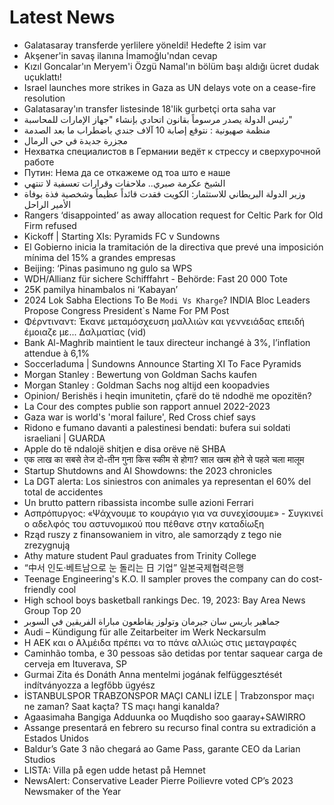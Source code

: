 # Latest News
-  Galatasaray transferde yerlilere yöneldi! Hedefte 2 isim var
-  Akşener'in savaş ilanına İmamoğlu'ndan cevap
-  Kızıl Goncalar'ın Meryem'i Özgü Namal'ın bölüm başı aldığı ücret dudak uçuklattı!
-  Israel launches more strikes in Gaza as UN delays vote on a cease-fire resolution
-  Galatasaray'ın transfer listesinde 18'lik gurbetçi orta saha var
-  رئيس الدولة يصدر مرسوماً بقانون اتحادي بإنشاء "جهاز الإمارات للمحاسبة"
-  منظمة صهيونية : نتوقع إصابة 10 آلاف جندي باضطراب ما بعد الصدمة
-  مجزرة جديدة في حي الرمال
-  Нехватка специалистов в Германии ведёт к стрессу и сверхурочной работе
-  Путин: Нема да се откажеме од тоа што е наше
-  الشيخ عكرمة صبري.. ملاحقات وقرارات تعسفية لا تنتهي
-  وزير الدولة البريطاني للاستثمار: الكويت فقدت قائداً عظيماً وشخصية فذة بوفاة الأمير الراحل
-  Rangers ‘disappointed’ as away allocation request for Celtic Park for Old Firm refused
-  Kickoff | Starting XIs: Pyramids FC v Sundowns
-  El Gobierno inicia la tramitación de la directiva que prevé una imposición mínima del 15% a grandes empresas
-  Beijing: ‘Pinas pasimuno ng gulo sa WPS
-  WDH/Allianz für sichere Schifffahrt - Behörde: Fast 20 000 Tote
-  25K pamilya hinambalos ni ‘Kabayan’
-  2024 Lok Sabha Elections To Be `Modi Vs Kharge`? INDIA Bloc Leaders Propose Congress President`s Name For PM Post
-  Φέρντιναντ: Έκανε μεταμόσχευση μαλλιών και γεννειάδας επειδή έμοιαζε με... Δαλματίας (vid)
-  Bank Al-Maghrib maintient le taux directeur inchangé à 3%, l’inflation attendue à 6,1%
-  Soccerladuma | Sundowns Announce Starting XI To Face Pyramids
-  Morgan Stanley : Bewertung von Goldman Sachs kaufen
-  Morgan Stanley : Goldman Sachs nog altijd een koopadvies
-  Opinion/ Berishës i heqin imunitetin, çfarë do të ndodhë me opozitën?
-  La Cour des comptes publie son rapport annuel 2022-2023
-  Gaza war is world's 'moral failure', Red Cross chief says
-  Ridono e fumano davanti a palestinesi bendati: bufera sui soldati israeliani | GUARDA
-  Apple do të ndalojë shitjen e disa orëve në SHBA
-  एक लाख का सबसे तेज दो-तीन गुना किस स्कीम से होगा? साल खत्म होने से पहले चला मालूम
-  Startup Shutdowns and AI Showdowns: the 2023 chronicles
-  La DGT alerta: Los siniestros con animales ya representan el 60% del total de accidentes
-  Un brutto pattern ribassista incombe sulle azioni Ferrari
-  Ασπρόπυργος: «Ψάχνουμε το κουράγιο για να συνεχίσουμε» - Συγκινεί ο αδελφός του αστυνομικού που πέθανε στην καταδίωξη
-  Rząd ruszy z finansowaniem in vitro, ale samorządy z tego nie zrezygnują
-  Athy mature student Paul graduates from Trinity College
-  “中서 인도·베트남으로 눈 돌리는 日 기업” 일본국제협력은행
-  Teenage Engineering's K.O. II sampler proves the company can do cost-friendly cool
-  High school boys basketball rankings Dec. 19, 2023: Bay Area News Group Top 20
-  جماهير باريس سان جيرمان وتولوز يقاطعون مباراة الفريقين في السوبر
-  Audi – Kündigung für alle Zeitarbeiter im Werk Neckarsulm
-  Η ΑΕΚ και ο Αλμέιδα πρέπει να το πάνε αλλιώς στις μεταγραφές
-  Caminhão tomba, e 30 pessoas são detidas por tentar saquear carga de cerveja em Ituverava, SP
-  Gurmai Zita és Donáth Anna mentelmi jogának felfüggesztését indítványozza a legfőbb ügyész
-  İSTANBULSPOR TRABZONSPOR MAÇI CANLI İZLE | Trabzonspor maçı ne zaman? Saat kaçta? TS maçı hangi kanalda?
-  Agaasimaha Bangiga Adduunka oo Muqdisho soo gaaray+SAWIRRO
-  Assange presentará en febrero su recurso final contra su extradición a Estados Unidos
-  Baldur’s Gate 3 não chegará ao Game Pass, garante CEO da Larian Studios
-  LISTA: Villa på egen udde hetast på Hemnet
-  NewsAlert: Conservative Leader Pierre Poilievre voted CP’s 2023 Newsmaker of the Year
